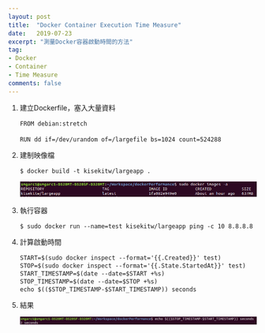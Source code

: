 ```yaml
---
layout: post
title:  "Docker Container Execution Time Measure"
date:   2019-07-23
excerpt: "測量Docker容器啟動時間的方法"
tag:
- Docker 
- Container
- Time Measure
comments: false
---  
```


1. 建立Dockerfile，塞入大量資料
    ```
    FROM debian:stretch

    RUN dd if=/dev/urandom of=/largefile bs=1024 count=524288
    ```
2. 建制映像檔
    ```
    $ docker build -t kisekitw/largeapp .
    ```   
    
    ![Matrics Server Error](https://github.com/kisekitw/kisekitw.github.io/blob/master/assets/img/1080723/largeImageSize.png?raw=true)   

3. 執行容器
    ```
    $ sudo docker run --name=test kisekitw/largeapp ping -c 10 8.8.8.8
    ```
4. 計算啟動時間
    ``` 
    START=$(sudo docker inspect --format='{{.Created}}' test)
    STOP=$(sudo docker inspect --format='{{.State.StartedAt}}' test)
    START_TIMESTAMP=$(date --date=$START +%s)
    STOP_TIMESTAMP=$(date --date=$STOP +%s)
    echo $(($STOP_TIMESTAMP-$START_TIMESTAMP)) seconds
    ```   
5. 結果

    ![Matrics Server Error](https://github.com/kisekitw/kisekitw.github.io/blob/master/assets/img/1080723/startupsecond.png?raw=true)   
